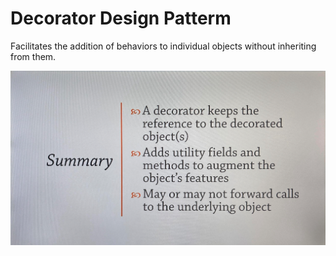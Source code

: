 # Decorator Design Patterm

Facilitates the addition of behaviors to individual objects without inheriting from them.

![Alt text](./DecoratorSummary.png)